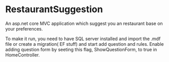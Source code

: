 # RestaurantSuggestion
An asp.net core MVC application which suggest you an restaurant base on your preferences. 


To make it run, you need to have SQL server installed and import the .mdf file or create a migration( EF stuff) and start add question and rules. 
Enable adding question form by seeting this flag, ShowQuestionForm, to true in HomeController. 
